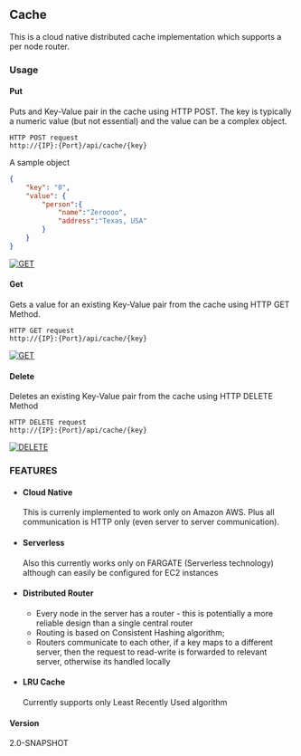 ## Cache ##
This is a cloud native distributed cache implementation which supports a per node router.
### Usage ###
#### Put ####
Puts and Key-Value pair in the cache using HTTP POST. 
The key is typically a numeric value (but not essential) and the value can be a complex object.
```
HTTP POST request
http://{IP}:{Port}/api/cache/{key}
```
A sample object
```JSON
{
    "key": "0",
    "value": {
        "person":{
            "name":"Zeroooo",
            "address":"Texas, USA"
        }
    }
}
```

[![GET](https://run.pstmn.io/button.svg)](https://www.postman.com/telecoms-geoscientist-17189098/workspace/cache-workspace/request/43236988-fa9bd59a-47aa-4fe3-b8b2-80dbfaf33ff8)

#### Get ####
Gets a value for an existing Key-Value pair from the cache using HTTP GET Method.
```
HTTP GET request
http://{IP}:{Port}/api/cache/{key}
```
[![GET](https://run.pstmn.io/button.svg)](https://www.postman.com/telecoms-geoscientist-17189098/workspace/cache-workspace/request/43236988-f0927579-9539-464f-86ce-14f1757fed61)

#### Delete ####
Deletes an existing Key-Value pair from the cache using HTTP DELETE Method
```
HTTP DELETE request
http://{IP}:{Port}/api/cache/{key}
```
[![DELETE](https://run.pstmn.io/button.svg)](https://www.postman.com/telecoms-geoscientist-17189098/workspace/cache-workspace/collection/43236988-9ae3fbfc-4963-46fd-8686-5214148cbd81)


### FEATURES ###
  - #### Cloud Native ####
    This is currenly implemented to work only on Amazon AWS. Plus all communication is HTTP only (even server to server communication).
  - #### Serverless ####
    Also this currently works only on FARGATE (Serverless technology) although can easily be configured for EC2 instances
  - #### Distributed Router ####
      - Every node in the server has a router - this is potentially a more reliable design than a single central router
      - Routing is based on Consistent Hashing algorithm;
      - Routers communicate to each other, if a key maps to a different server, then the request to read-write is forwarded to relevant server, otherwise its handled locally
  - #### LRU Cache ####
    Currently supports only Least Recently Used algorithm

#### Version ####
2.0-SNAPSHOT
